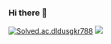 ### Hi there 👋

<!--
**PlzNoErr/PlzNoErr** is a ✨ _special_ ✨ repository because its `README.md` (this file) appears on your GitHub profile.

Here are some ideas to get you started:

- 🔭 I’m currently working on ...
- 🌱 I’m currently learning ...
- 👯 I’m looking to collaborate on ...
- 🤔 I’m looking for help with ...
- 💬 Ask me about ...
- 📫 How to reach me: ...
- 😄 Pronouns: ...
- ⚡ Fun fact: ...
-->
[![Solved.ac.dldusgkr788](http://mazassumnida.wtf/api/v2/generate_badge?boj={handle})](https://solved.ac/{handle})
 <img src="http://mazandi.herokuapp.com/api?handle=dldusgkr788&theme=warm"/>

